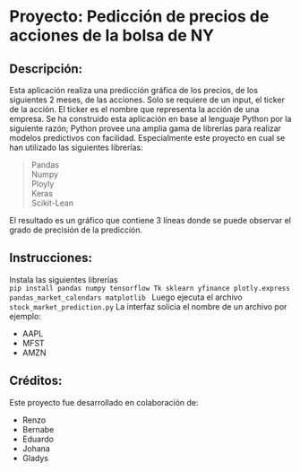 # Proyecto: Pedicción de precios de acciones de la bolsa de NY
## Descripción:
Esta aplicación realiza una predicción gráfica de los precios, de los siguientes 2 meses, de las acciones.
Solo se requiere de un input, el ticker de la acción. El ticker es el nombre que representa la acción de una empresa.
Se ha construido esta aplicación en base al lenguaje Python por la siguiente razón; Python provee una amplia
gama de librerías para realizar modelos predictivos con facilidad. Especialmente este proyecto en cual se han
utilizado las siguientes librerías:
> Pandas<br>
> Numpy<br>
> Ployly<br>
> Keras<br>
> Scikit-Lean<br>

El resultado es un gráfico que contiene 3 líneas donde se puede observar el grado de precisión de la predicción.
## Instrucciones:
Instala las siguientes librerías<br>
```pip install pandas numpy tensorflow Tk sklearn yfinance plotly.express pandas_market_calendars matplotlib ```
Luego ejecuta el archivo ```stock_market_prediction.py``` 
La interfaz solicia el nombre de un archivo por ejemplo:
* AAPL
* MFST
* AMZN
## Créditos:
Este proyecto fue desarrollado en colaboración de:
* Renzo
* Bernabe
* Eduardo
* Johana
* Gladys

